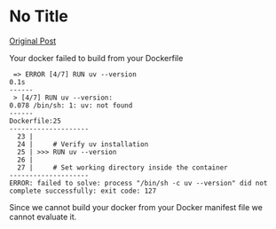 # No Title

[Original Post](https://discourse.onlinedegree.iitm.ac.in/t/171141/434)

<p>Your docker failed to build from your Dockerfile</p>
<pre><code class="lang-auto"> =&gt; ERROR [4/7] RUN uv --version                                                                                                                        0.1s
------
 &gt; [4/7] RUN uv --version:
0.078 /bin/sh: 1: uv: not found
------
Dockerfile:25
--------------------
  23 |     
  24 |     # Verify uv installation
  25 | &gt;&gt;&gt; RUN uv --version
  26 |     
  27 |     # Set working directory inside the container
--------------------
ERROR: failed to solve: process "/bin/sh -c uv --version" did not complete successfully: exit code: 127
</code></pre>
<p>Since we cannot build your docker from your Docker manifest file we cannot evaluate it.</p>